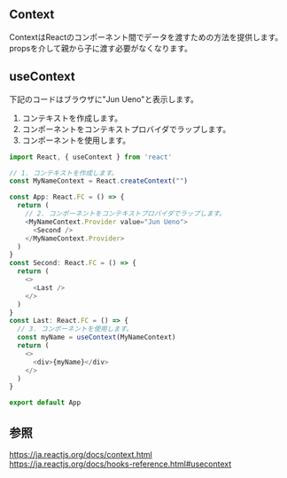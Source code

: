 ## Context
ContextはReactのコンポーネント間でデータを渡すための方法を提供します。
propsを介して親から子に渡す必要がなくなります。

## useContext
下記のコードはブラウザに"Jun Ueno"と表示します。
1. コンテキストを作成します。
2. コンポーネントをコンテキストプロバイダでラップします。
3. コンポーネントを使用します。

```js
import React, { useContext } from 'react'

// 1. コンテキストを作成します。
const MyNameContext = React.createContext("")

const App: React.FC = () => {
  return (
    // 2. コンポーネントをコンテキストプロバイダでラップします。
    <MyNameContext.Provider value="Jun Ueno">
      <Second />
    </MyNameContext.Provider>
  )
}
const Second: React.FC = () => {
  return (
    <>
      <Last />
    </>
  )
}
const Last: React.FC = () => {
  // 3. コンポーネントを使用します。
  const myName = useContext(MyNameContext)
  return (
    <>
      <div>{myName}</div>
    </>
  )
}

export default App
```

## 参照
https://ja.reactjs.org/docs/context.html   
https://ja.reactjs.org/docs/hooks-reference.html#usecontext